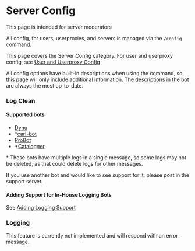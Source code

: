 # Server Config

This page is intended for server moderators

All config, for users, userproxies, and servers is managed via the `/config` command.

This page covers the Server Config category.
For user and userproxy config, see [User and Userproxy Config](/guide/config.md)

All config options have built-in descriptions when using the command, so this page will only include additional information. The descriptions in the bot are always the most up-to-date.

### Log Clean
#### Supported bots
- [Dyno](https://discord.com/application-directory/161660517914509312)
- \*[carl-bot](https://discord.com/application-directory/235148962103951360)
- [ProBot](https://discord.com/application-directory/282859044593598464)
- \*[Catalogger](https://discord.com/application-directory/830819903371739166)

\* These bots have multiple logs in a single message, so some logs may not be deleted, as that could delete logs for other messages.

If you use another bot and would like to see support for it, please post in the support server.

#### Adding Support for In-House Logging Bots
See [Adding Logging Support](/third-party-applications/logging-support.md)

### Logging
This feature is currently not implemented and will respond with an error message.